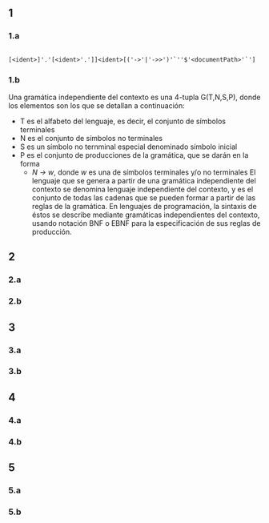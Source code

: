 ## 1

### 1.a
```EBNF

[<ident>]'.'[<ident>'.']]<ident>[('->'|'->>')'`''$'<documentPath>'`']
```

### 1.b
Una gramática independiente del contexto es una 4-tupla G(T,N,S,P), donde los elementos son los que se detallan a continuación:
- T es el alfabeto del lenguaje, es decir, el conjunto de símbolos terminales
- N es el conjunto de símbolos no terminales
- S es un símbolo no ternminal especial denominado símbolo inicial
- P es el conjunto de producciones de la gramática, que se darán en la forma
	- *N -> w*, donde *w* es una de símbolos terminales y/o no terminales
El lenguaje que se genera a partir de una gramática independiente del contexto se denomina lenguaje independiente del contexto, y es el conjunto de todas las cadenas que se pueden formar a partir de las reglas de la gramática.
En lenguajes de programación, la sintaxis de éstos se describe mediante gramáticas independientes del contexto, usando notación BNF o EBNF para la especificación de sus reglas de producción.

## 2
### 2.a
### 2.b


## 3
### 3.a
### 3.b


## 4
### 4.a
### 4.b


## 5
### 5.a
### 5.b

